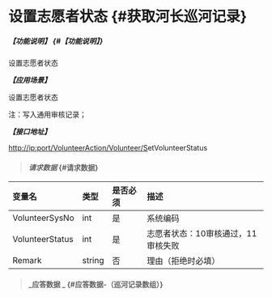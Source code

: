 # 设置志愿者状态 {#获取河长巡河记录}

##### _【功能说明】_ {#【功能说明】}

设置志愿者状态

_**【应用场景】**_

设置志愿者状态

注：写入通用审核记录；

_**【接口地址】**_

[http://ip:port/VolunteerAction/Volunteer/S](http://ip:port/HMQuery/PatrolRiver/GetPatrolRivers)etVolunteerStatus

> #### _请求数据_ {#请求数据}

| 变量名 | 类型 | 是否必须 | 描述 |
| :--- | :--- | :--- | :--- |
| VolunteerSysNo | int | 是 | 系统编码 |
| VolunteerStatus | int | 是 | 志愿者状态：10审核通过，11审核失败 |
| Remark | string | 否 | 理由（拒绝时必填） |

> #### _应答数据 _ {#应答数据-（巡河记录数组）}



